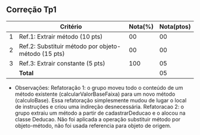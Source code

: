 Correção Tp1
--

|   |Critério                                             |Nota(%) |Nota(ptos)|
|---|-----------------------------------------------------|--------|----------|  
| 1 |Ref.1: Extrair método (10 pts)                       |   00   |    00    |  
| 2 |Ref.2: Substituir método por objeto-método (15 pts)  |   00   |    00    |  
| 3 |Ref.3: Extrair constante (5 pts)                     |   100  |    05    |  
|   |**Total**                                            |        |    05    |  

* Observações:
  Refatoração 1: o grupo moveu todo o conteúdo de um método existente
(calcularValorBaseFaixa) para um novo método (calculoBase). Essa refatoração
simplesmente mudou de lugar o local de instruções e criou uma indireção
desnecessária. 
  Refatoracao 2: o grupo extraiu um método a partir de cadastrarDeducao e o
alocou na classe Deducao. Não foi aplicada a operação substituir método por
objeto-método, não foi usada referencia para objeto de origem. 
